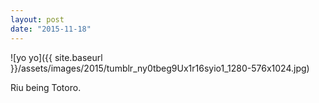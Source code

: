 ```yaml
---
layout: post
date: "2015-11-18"
---
```


![yo yo]({{ site.baseurl }}/assets/images/2015/tumblr_ny0tbeg9Ux1r16syio1_1280-576x1024.jpg)

Riu being Totoro.
